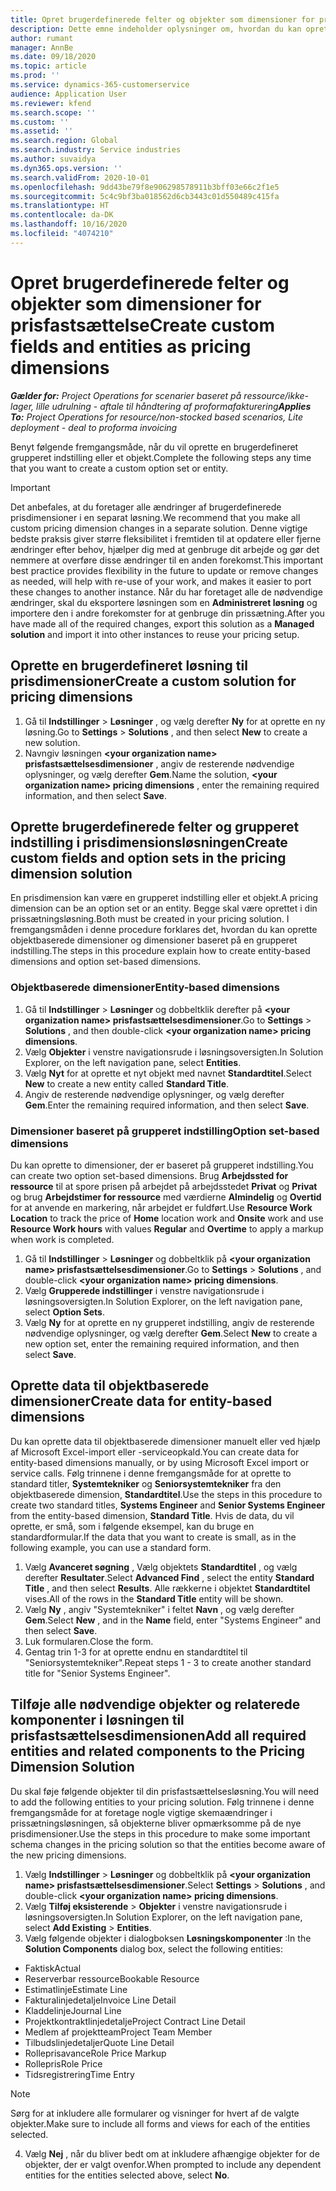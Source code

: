 ```yaml
---
title: Opret brugerdefinerede felter og objekter som dimensioner for prisfastsættelse
description: Dette emne indeholder oplysninger om, hvordan du kan oprette brugerdefinerede grupperede indstillinger eller objekter.
author: rumant
manager: AnnBe
ms.date: 09/18/2020
ms.topic: article
ms.prod: ''
ms.service: dynamics-365-customerservice
audience: Application User
ms.reviewer: kfend
ms.search.scope: ''
ms.custom: ''
ms.assetid: ''
ms.search.region: Global
ms.search.industry: Service industries
ms.author: suvaidya
ms.dyn365.ops.version: ''
ms.search.validFrom: 2020-10-01
ms.openlocfilehash: 9dd43be79f8e906298578911b3bff03e66c2f1e5
ms.sourcegitcommit: 5c4c9bf3ba018562d6cb3443c01d550489c415fa
ms.translationtype: HT
ms.contentlocale: da-DK
ms.lasthandoff: 10/16/2020
ms.locfileid: "4074210"
---
```

# <a name="create-custom-fields-and-entities-as-pricing-dimensions"></a><span data-ttu-id="ef9b6-103">Opret brugerdefinerede felter og objekter som dimensioner for prisfastsættelse</span><span class="sxs-lookup"><span data-stu-id="ef9b6-103">Create custom fields and entities as pricing dimensions</span></span>

<span data-ttu-id="ef9b6-104">_**Gælder for:** Project Operations for scenarier baseret på ressource/ikke-lager, lille udrulning - aftale til håndtering af proformafakturering_</span><span class="sxs-lookup"><span data-stu-id="ef9b6-104">_**Applies To:** Project Operations for resource/non-stocked based scenarios, Lite deployment - deal to proforma invoicing_</span></span>

<span data-ttu-id="ef9b6-105">Benyt følgende fremgangsmåde, når du vil oprette en brugerdefineret grupperet indstilling eller et objekt.</span><span class="sxs-lookup"><span data-stu-id="ef9b6-105">Complete the following steps any time that you want to create a custom option set or entity.</span></span>

> [!IMPORTANT]
> <span data-ttu-id="ef9b6-106">Det anbefales, at du foretager alle ændringer af brugerdefinerede prisdimensioner i en separat løsning.</span><span class="sxs-lookup"><span data-stu-id="ef9b6-106">We recommend that you make all custom pricing dimension changes in a separate solution.</span></span> <span data-ttu-id="ef9b6-107">Denne vigtige bedste praksis giver større fleksibilitet i fremtiden til at opdatere eller fjerne ændringer efter behov, hjælper dig med at genbruge dit arbejde og gør det nemmere at overføre disse ændringer til en anden forekomst.</span><span class="sxs-lookup"><span data-stu-id="ef9b6-107">This important best practice provides flexibility in the future to update or remove changes as needed, will help with re-use of your work, and makes it easier to port these changes to another instance.</span></span> <span data-ttu-id="ef9b6-108">Når du har foretaget alle de nødvendige ændringer, skal du eksportere løsningen som en **Administreret løsning** og importere den i andre forekomster for at genbruge din prissætning.</span><span class="sxs-lookup"><span data-stu-id="ef9b6-108">After you have made all of the required changes, export this solution as a **Managed solution** and import it into other instances to reuse your pricing setup.</span></span>


## <a name="create-a-custom-solution-for-pricing-dimensions"></a><span data-ttu-id="ef9b6-109">Oprette en brugerdefineret løsning til prisdimensioner</span><span class="sxs-lookup"><span data-stu-id="ef9b6-109">Create a custom solution for pricing dimensions</span></span>
1. <span data-ttu-id="ef9b6-110">Gå til **Indstillinger** > **Løsninger** , og vælg derefter **Ny** for at oprette en ny løsning.</span><span class="sxs-lookup"><span data-stu-id="ef9b6-110">Go to **Settings** > **Solutions** , and then select **New** to create a new solution.</span></span> 
2. <span data-ttu-id="ef9b6-111">Navngiv løsningen **\<your organization name> prisfastsættelsesdimensioner** , angiv de resterende nødvendige oplysninger, og vælg derefter **Gem**.</span><span class="sxs-lookup"><span data-stu-id="ef9b6-111">Name the solution, **\<your organization name> pricing dimensions** , enter the remaining required information, and then select **Save**.</span></span>
  
## <a name="create-custom-fields-and-option-sets-in-the-pricing-dimension-solution"></a><span data-ttu-id="ef9b6-112">Oprette brugerdefinerede felter og grupperet indstilling i prisdimensionsløsningen</span><span class="sxs-lookup"><span data-stu-id="ef9b6-112">Create custom fields and option sets in the pricing dimension solution</span></span>

<span data-ttu-id="ef9b6-113">En prisdimension kan være en grupperet indstilling eller et objekt.</span><span class="sxs-lookup"><span data-stu-id="ef9b6-113">A pricing dimension can be an option set or an entity.</span></span> <span data-ttu-id="ef9b6-114">Begge skal være oprettet i din prissætningsløsning.</span><span class="sxs-lookup"><span data-stu-id="ef9b6-114">Both must be created in your pricing solution.</span></span> <span data-ttu-id="ef9b6-115">I fremgangsmåden i denne procedure forklares det, hvordan du kan oprette objektbaserede dimensioner og dimensioner baseret på en grupperet indstilling.</span><span class="sxs-lookup"><span data-stu-id="ef9b6-115">The steps in this procedure explain how to create entity-based dimensions and option set-based dimensions.</span></span>

### <a name="entity-based-dimensions"></a><span data-ttu-id="ef9b6-116">Objektbaserede dimensioner</span><span class="sxs-lookup"><span data-stu-id="ef9b6-116">Entity-based dimensions</span></span>

1. <span data-ttu-id="ef9b6-117">Gå til **Indstillinger** > **Løsninger** og dobbeltklik derefter på **\<your organization name> prisfastsættelsesdimensioner**.</span><span class="sxs-lookup"><span data-stu-id="ef9b6-117">Go to **Settings** > **Solutions** , and then double-click **\<your organization name> pricing dimensions**.</span></span>
2. <span data-ttu-id="ef9b6-118">Vælg **Objekter** i venstre navigationsrude i løsningsoversigten.</span><span class="sxs-lookup"><span data-stu-id="ef9b6-118">In Solution Explorer, on the left navigation pane, select **Entities**.</span></span>
3. <span data-ttu-id="ef9b6-119">Vælg **Nyt** for at oprette et nyt objekt med navnet **Standardtitel**.</span><span class="sxs-lookup"><span data-stu-id="ef9b6-119">Select **New** to create a new entity called **Standard Title**.</span></span> 
4. <span data-ttu-id="ef9b6-120">Angiv de resterende nødvendige oplysninger, og vælg derefter **Gem**.</span><span class="sxs-lookup"><span data-stu-id="ef9b6-120">Enter the remaining required information, and then select **Save**.</span></span>


### <a name="option-set-based-dimensions"></a><span data-ttu-id="ef9b6-121">Dimensioner baseret på grupperet indstilling</span><span class="sxs-lookup"><span data-stu-id="ef9b6-121">Option set-based dimensions</span></span> 
<span data-ttu-id="ef9b6-122">Du kan oprette to dimensioner, der er baseret på grupperet indstilling.</span><span class="sxs-lookup"><span data-stu-id="ef9b6-122">You can create two option set-based dimensions.</span></span> <span data-ttu-id="ef9b6-123">Brug **Arbejdssted for ressource** til at spore prisen på arbejdet på arbejdsstedet **Privat** og **Privat** og brug **Arbejdstimer for ressource** med værdierne **Almindelig** og **Overtid** for at anvende en markering, når arbejdet er fuldført.</span><span class="sxs-lookup"><span data-stu-id="ef9b6-123">Use **Resource Work Location** to track the price of **Home** location work and **Onsite** work and use **Resource Work hours** with values **Regular** and **Overtime** to apply a markup when work is completed.</span></span>


1. <span data-ttu-id="ef9b6-124">Gå til **Indstillinger** > **Løsninger** og dobbeltklik på **\<your organization name> prisfastsættelsesdimensioner**.</span><span class="sxs-lookup"><span data-stu-id="ef9b6-124">Go to **Settings** > **Solutions** , and double-click  **\<your organization name> pricing dimensions**.</span></span> 
2. <span data-ttu-id="ef9b6-125">Vælg **Grupperede indstillinger** i venstre navigationsrude i løsningsoversigten.</span><span class="sxs-lookup"><span data-stu-id="ef9b6-125">In Solution Explorer, on the left navigation pane, select  **Option Sets**.</span></span> 
3. <span data-ttu-id="ef9b6-126">Vælg **Ny** for at oprette en ny grupperet indstilling, angiv de resterende nødvendige oplysninger, og vælg derefter **Gem**.</span><span class="sxs-lookup"><span data-stu-id="ef9b6-126">Select **New** to create a new option set, enter the remaining required information, and then select **Save**.</span></span>

## <a name="create-data-for-entity-based-dimensions"></a><span data-ttu-id="ef9b6-127">Oprette data til objektbaserede dimensioner</span><span class="sxs-lookup"><span data-stu-id="ef9b6-127">Create data for entity-based dimensions</span></span>

<span data-ttu-id="ef9b6-128">Du kan oprette data til objektbaserede dimensioner manuelt eller ved hjælp af Microsoft Excel-import eller -serviceopkald.</span><span class="sxs-lookup"><span data-stu-id="ef9b6-128">You can create data for entity-based dimensions manually, or by using Microsoft Excel import or service calls.</span></span> <span data-ttu-id="ef9b6-129">Følg trinnene i denne fremgangsmåde for at oprette to standard titler, **Systemtekniker** og **Seniorsystemtekniker** fra den objektbaserede dimension, **Standardtitel**.</span><span class="sxs-lookup"><span data-stu-id="ef9b6-129">Use the steps in this procedure to create two standard titles, **Systems Engineer** and **Senior Systems Engineer** from the entity-based dimension, **Standard Title**.</span></span> <span data-ttu-id="ef9b6-130">Hvis de data, du vil oprette, er små, som i følgende eksempel, kan du bruge en standardformular.</span><span class="sxs-lookup"><span data-stu-id="ef9b6-130">If the data that you want to create is small, as in the following example, you can use a standard form.</span></span>

1. <span data-ttu-id="ef9b6-131">Vælg **Avanceret søgning** , Vælg objektets **Standardtitel** , og vælg derefter **Resultater**.</span><span class="sxs-lookup"><span data-stu-id="ef9b6-131">Select **Advanced Find** , select the entity **Standard Title** , and then select **Results**.</span></span> <span data-ttu-id="ef9b6-132">Alle rækkerne i objektet **Standardtitel** vises.</span><span class="sxs-lookup"><span data-stu-id="ef9b6-132">All of the rows in the **Standard Title** entity will be shown.</span></span>
2. <span data-ttu-id="ef9b6-133">Vælg **Ny** , angiv "Systemtekniker" i feltet **Navn** , og vælg derefter **Gem**.</span><span class="sxs-lookup"><span data-stu-id="ef9b6-133">Select **New** , and in the **Name** field, enter "Systems Engineer" and then select **Save**.</span></span>
3. <span data-ttu-id="ef9b6-134">Luk formularen.</span><span class="sxs-lookup"><span data-stu-id="ef9b6-134">Close the form.</span></span> 
4. <span data-ttu-id="ef9b6-135">Gentag trin 1-3 for at oprette endnu en standardtitel til "Seniorsystemtekniker".</span><span class="sxs-lookup"><span data-stu-id="ef9b6-135">Repeat steps 1 - 3 to create another standard title for "Senior Systems Engineer".</span></span>

## <a name="add-all-required-entities-and-related-components-to-the-pricing-dimension-solution"></a><span data-ttu-id="ef9b6-136">Tilføje alle nødvendige objekter og relaterede komponenter i løsningen til prisfastsættelsesdimensionen</span><span class="sxs-lookup"><span data-stu-id="ef9b6-136">Add all required entities and related components to the Pricing Dimension Solution</span></span>
<span data-ttu-id="ef9b6-137">Du skal føje følgende objekter til din prisfastsættelsesløsning.</span><span class="sxs-lookup"><span data-stu-id="ef9b6-137">You will need to add the following entities to your pricing solution.</span></span> <span data-ttu-id="ef9b6-138">Følg trinnene i denne fremgangsmåde for at foretage nogle vigtige skemaændringer i prissætningsløsningen, så objekterne bliver opmærksomme på de nye prisdimensioner.</span><span class="sxs-lookup"><span data-stu-id="ef9b6-138">Use the steps in this procedure to make some important schema changes in the pricing solution so that the entities become aware of the new pricing dimensions.</span></span>

1. <span data-ttu-id="ef9b6-139">Vælg **Indstillinger** > **Løsninger** og dobbeltklik på **\<your organization name> prisfastsættelsesdimensioner**.</span><span class="sxs-lookup"><span data-stu-id="ef9b6-139">Select **Settings** > **Solutions** , and double-click **\<your organization name> pricing dimensions**.</span></span> 
2. <span data-ttu-id="ef9b6-140">Vælg **Tilføj eksisterende** > **Objekter** i venstre navigationsrude i løsningsoversigten.</span><span class="sxs-lookup"><span data-stu-id="ef9b6-140">In Solution Explorer, on the left navigation pane, select **Add Existing** > **Entities**.</span></span>
3. <span data-ttu-id="ef9b6-141">Vælg følgende objekter i dialogboksen **Løsningskomponenter** :</span><span class="sxs-lookup"><span data-stu-id="ef9b6-141">In the **Solution Components** dialog box, select the following entities:</span></span>

  - <span data-ttu-id="ef9b6-142">Faktisk</span><span class="sxs-lookup"><span data-stu-id="ef9b6-142">Actual</span></span>
  - <span data-ttu-id="ef9b6-143">Reserverbar ressource</span><span class="sxs-lookup"><span data-stu-id="ef9b6-143">Bookable Resource</span></span>
  - <span data-ttu-id="ef9b6-144">Estimatlinje</span><span class="sxs-lookup"><span data-stu-id="ef9b6-144">Estimate Line</span></span>
  - <span data-ttu-id="ef9b6-145">Fakturalinjedetalje</span><span class="sxs-lookup"><span data-stu-id="ef9b6-145">Invoice Line Detail</span></span>
  - <span data-ttu-id="ef9b6-146">Kladdelinje</span><span class="sxs-lookup"><span data-stu-id="ef9b6-146">Journal Line</span></span>
  - <span data-ttu-id="ef9b6-147">Projektkontraktlinjedetalje</span><span class="sxs-lookup"><span data-stu-id="ef9b6-147">Project Contract Line Detail</span></span>
  - <span data-ttu-id="ef9b6-148">Medlem af projektteam</span><span class="sxs-lookup"><span data-stu-id="ef9b6-148">Project Team Member</span></span>
  - <span data-ttu-id="ef9b6-149">Tilbudslinjedetaljer</span><span class="sxs-lookup"><span data-stu-id="ef9b6-149">Quote Line Detail</span></span>
  - <span data-ttu-id="ef9b6-150">Rolleprisavance</span><span class="sxs-lookup"><span data-stu-id="ef9b6-150">Role Price Markup</span></span>
  - <span data-ttu-id="ef9b6-151">Rollepris</span><span class="sxs-lookup"><span data-stu-id="ef9b6-151">Role Price</span></span> 
  - <span data-ttu-id="ef9b6-152">Tidsregistrering</span><span class="sxs-lookup"><span data-stu-id="ef9b6-152">Time Entry</span></span> 


> [!NOTE]
> <span data-ttu-id="ef9b6-153">Sørg for at inkludere alle formularer og visninger for hvert af de valgte objekter.</span><span class="sxs-lookup"><span data-stu-id="ef9b6-153">Make sure to include all forms and views for each of the entities selected.</span></span>

4. <span data-ttu-id="ef9b6-154">Vælg **Nej** , når du bliver bedt om at inkludere afhængige objekter for de objekter, der er valgt ovenfor.</span><span class="sxs-lookup"><span data-stu-id="ef9b6-154">When prompted to include any dependent entities for the entities selected above, select **No**.</span></span>

